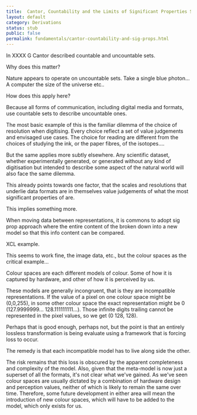 ```yaml
---
title:  Cantor, Countability and the Limits of Significant Properties Schemes
layout: default
category: Derivations
status: stub
public: false
permalink: fundamentals/cantor-countability-and-sig-props.html
---
```


In XXXX G Cantor described countable and uncountable sets.

Why does this matter?

Nature appears to operate on uncountable sets. Take a single blue photon... A computer the size of the universe etc..

How does this apply here?

Because all forms of communication, including digital media and formats, use countable sets to describe uncountable ones.

The most basic example of this is the familiar dilemma of the choice of resolution when digitising. Every choice reflect a set of value judgements and envisaged use cases. The choice for reading are different from the choices of studying the ink, or the paper fibres, of the isotopes....

But the same applies more subtly elsewhere. Any scientific dataset, whether experimentally generated, or generated without any kind of digitisation but intended to describe some aspect of the natural world will also face the same dilemma.

This already points towards one factor, that the scales and resolutions that underlie data formats are in themselves value judgements of what the most significant properties of are.

This implies something more.

When moving data between representations, it is commons to adopt sig prop approach where the entire content of the broken down into a new model so that this info content can be compared.

XCL example.

This seems to work fine, the image data, etc., but the colour spaces as the critical example...

Colour spaces are each different models of colour. Some of how it is captured by hardware, and other of how it is perceived by us. 

These models are generally incongruent, that is they are incompatible representations. If the value of a pixel on one colour space might be (0,0,255), in some other colour space the exact representation might be 0 (127.9999999... 128.111111111...). Those infinite digits trailing cannot be represented in the pixel values, so we get (0 128, 128).

Perhaps that is good enough, perhaps not, but the point is that an entirely lossless transformation is being evaluate using a framework that is forcing loss to occur. 

The remedy is that each incompatible model has to live along side the other.

The risk remains that this loss is obscured by the apparent completeness and complexity of the model. Also, given that the meta-model is now just a superset of all the formats, it's not clear what we've gained. As we've seen colour spaces are usually dictated by a combination of hardware design and perception values, neither of which is likely to remain the same over time. Therefore, some future development in either area will mean the introduction of new colour spaces, which will have to be added to the model, which only exists for us.

